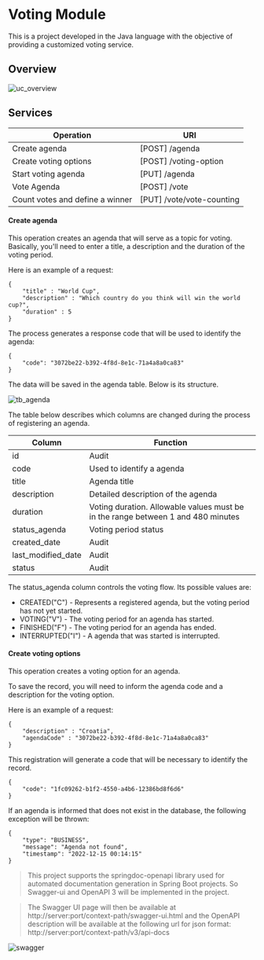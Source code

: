 # Voting Module

This is a project developed in the Java language with the objective of providing a customized voting service.

## Overview

![uc_overview](https://user-images.githubusercontent.com/1280690/207211006-78573770-55a0-466f-9e99-c1e80ddf75d2.png)

## Services

| Operation | URI |
| ------ | ------ |
| Create agenda | [POST]  /agenda |
| Create voting options | [POST]  /voting-option |
| Start voting agenda | [PUT]   /agenda |
| Vote Agenda | [POST]  /vote |
| Count votes and define a winner | [PUT]   /vote/vote-counting |

#### Create agenda

This operation creates an agenda that will serve as a topic for voting. Basically, you'll need to enter a title, a description and the duration of the voting period.

Here is an example of a request:

```
{
    "title" : "World Cup",
    "description" : "Which country do you think will win the world cup?",
    "duration" : 5
}
```

The process generates a response code that will be used to identify the agenda:

```
{
    "code": "3072be22-b392-4f8d-8e1c-71a4a8a0ca83"
}
```

The data will be saved in the agenda table. Below is its structure.

![tb_agenda](https://user-images.githubusercontent.com/1280690/207092702-b42608cd-40bd-4e22-bfc2-0e0a8e86c43c.png)

The table below describes which columns are changed during the process of registering an agenda.

| Column | Function |
| ------ | ------ |
| id | Audit |
| code | Used to identify a agenda |
| title | Agenda title |
| description | Detailed description of the agenda |
| duration | Voting duration. Allowable values must be in the range between 1 and 480 minutes |
| status_agenda | Voting period status |
| created_date | Audit |
| last_modified_date | Audit |
| status | Audit |

The status_agenda column controls the voting flow. Its possible values are:

- CREATED("C") - Represents a registered agenda, but the voting period has not yet started.
- VOTING("V") - The voting period for an agenda has started.
- FINISHED("F") - The voting period for an agenda has ended.
- INTERRUPTED("I") - A agenda that was started is interrupted.

#### Create voting options

This operation creates a voting option for an agenda.

To save the record, you will need to inform the agenda code and a description for the voting option.

Here is an example of a request:

```
{
    "description" : "Croatia",
    "agendaCode" : "3072be22-b392-4f8d-8e1c-71a4a8a0ca83"
}
```

This registration will generate a code that will be necessary to identify the record.

```
{
    "code": "1fc09262-b1f2-4550-a4b6-12386bd8f6d6"
}
```

If an agenda is informed that does not exist in the database, the following exception will be thrown:

```
{
    "type": "BUSINESS",
    "message": "Agenda not found",
    "timestamp": "2022-12-15 00:14:15"
}
```

>This project supports the springdoc-openapi library used for automated documentation generation in Spring Boot projects. So Swagger-ui and OpenAPI 3 will be implemented in the project.

>The Swagger UI page will then be available at http://server:port/context-path/swagger-ui.html and the OpenAPI description will be available at the following url for json format: http://server:port/context-path/v3/api-docs

![swagger](https://user-images.githubusercontent.com/1280690/207200385-aa7324c1-8c12-4a89-9160-31e74a39306f.png)

